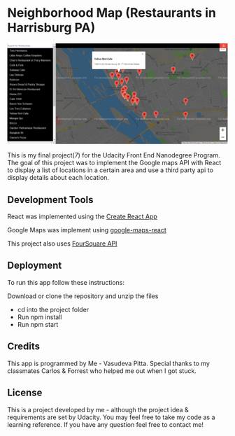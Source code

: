# Neighborhood Map (Restaurants in Harrisburg PA)

![neighborhood map app](https://github.com/vasudevapitta/neighborhood-map/blob/master/screenshot.png)

This is my final project(7) for the Udacity Front End Nanodegree Program.
The goal of this project was to implement the Google maps API with React to display a list of locations in a certain area and use a third party api to display details about each location.

## Development Tools
React was implemented using the [Create React App](https://reactjs.org/docs/getting-started.html)

Google Maps was implement using [google-maps-react](https://developers.google.com/maps/documentation/)

This project also uses [FourSquare API](https://developer.foursquare.com/)

## Deployment
To run this app follow these instructions:

Download or clone the repository and unzip the files 
- cd into the project folder
- Run npm install
- Run npm start

## Credits
This app is programmed by Me - Vasudeva Pitta.
Special thanks to my classmates Carlos & Forrest who helped me out when I got stuck.

## License
This is a project developed by me - although the project idea & requirements are set by Udacity.
You may feel free to take my code as a learning reference. If you have any question feel free to contact me!
